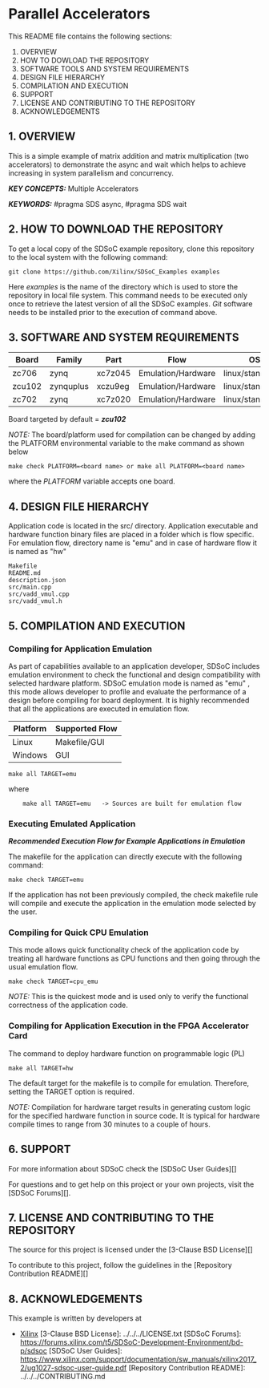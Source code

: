 Parallel Accelerators
======================

This README file contains the following sections:

1. OVERVIEW
2. HOW TO DOWLOAD THE REPOSITORY
3. SOFTWARE TOOLS AND SYSTEM REQUIREMENTS
4. DESIGN FILE HIERARCHY
5. COMPILATION AND EXECUTION
6. SUPPORT
7. LICENSE AND CONTRIBUTING TO THE REPOSITORY
8. ACKNOWLEDGEMENTS
## 1. OVERVIEW
This is a simple example of matrix addition and matrix multiplication (two accelerators) to demonstrate the async and wait which helps to achieve increasing in system parallelism and concurrency.

***KEY CONCEPTS:*** Multiple Accelerators

***KEYWORDS:*** #pragma SDS async, #pragma SDS wait

## 2. HOW TO DOWNLOAD THE REPOSITORY
To get a local copy of the SDSoC example repository, clone this repository to the local system with the following command:
```
git clone https://github.com/Xilinx/SDSoC_Examples examples
```
Here *examples* is the name of the directory which is used to store the repository in local file system. This command needs to be executed only once to retrieve the latest version of all the SDSoC examples. *Git* software needs to be installed prior to the execution of command above.

## 3. SOFTWARE AND SYSTEM REQUIREMENTS
Board | Family | Part | Flow | OS 
------|-------------|----------|----------|----------
zc706|zynq|xc7z045|Emulation/Hardware|linux/standalone|
zcu102|zynquplus|xczu9eg|Emulation/Hardware|linux/standalone|
zc702|zynq|xc7z020|Emulation/Hardware|linux/standalone|


Board targeted by default = ***zcu102***

*NOTE:* The board/platform used for compilation can be changed by adding the PLATFORM environmental variable to the make command as shown below
```
make check PLATFORM=<board name> or make all PLATFORM=<board name>
```
where the *PLATFORM* variable accepts one board.

## 4. DESIGN FILE HIERARCHY
Application code is located in the src/ directory. Application executable and hardware function binary files are placed in a folder which is flow specific. For emulation flow, directory name is "emu" and in case of hardware flow it is named as "hw" 
```
Makefile
README.md
description.json
src/main.cpp
src/vadd_vmul.cpp
src/vadd_vmul.h
```

## 5. COMPILATION AND EXECUTION
### Compiling for Application Emulation
As part of capabilities available to an application developer, SDSoC includes emulation environment to check the functional and design compatibility with selected hardware platform.
SDSoC emulation mode is named as "emu" , this mode allows developer to profile and evaluate the performance of a design before compiling for board deployment. It is highly recommended that all the applications are executed in emulation flow.


Platform | Supported Flow 
------|-------------
Linux|Makefile/GUI|
Windows|GUI|


```
make all TARGET=emu
```
where
```
	make all TARGET=emu   -> Sources are built for emulation flow
```
### Executing Emulated Application 
***Recommended Execution Flow for Example Applications in Emulation*** 

The makefile for the application can directly execute with the following command:
```
make check TARGET=emu
```
If the application has not been previously compiled, the check makefile rule will compile and execute the application in the emulation mode selected by the user.

### Compiling for Quick CPU Emulation
This mode allows quick functionality check of the application code by treating all hardware functions as CPU functions and then going through the usual emulation flow.
```
make check TARGET=cpu_emu
```
*NOTE:* This is the quickest mode and is used only to verify the functional correctness of the application code. 

### Compiling for Application Execution in the FPGA Accelerator Card
The command to deploy hardware function on programmable logic (PL)
```
make all TARGET=hw
```
The default target for the makefile is to compile for emulation. Therefore, setting the TARGET option is required.

*NOTE:* Compilation for hardware target results in generating custom logic for the specified hardware function in source code. 
It is typical for hardware compile times to range from 30 minutes to a couple of hours.


## 6. SUPPORT
For more information about SDSoC check the [SDSoC User Guides][]

For questions and to get help on this project or your own projects, visit the [SDSoC Forums][].


## 7. LICENSE AND CONTRIBUTING TO THE REPOSITORY
The source for this project is licensed under the [3-Clause BSD License][]

To contribute to this project, follow the guidelines in the [Repository Contribution README][]

## 8. ACKNOWLEDGEMENTS
This example is written by developers at
- [Xilinx](http://www.xilinx.com)
[3-Clause BSD License]: ../../../LICENSE.txt
[SDSoC Forums]: https://forums.xilinx.com/t5/SDSoC-Development-Environment/bd-p/sdsoc
[SDSoC User Guides]: https://www.xilinx.com/support/documentation/sw_manuals/xilinx2017_2/ug1027-sdsoc-user-guide.pdf
[Repository Contribution README]: ../../../CONTRIBUTING.md
